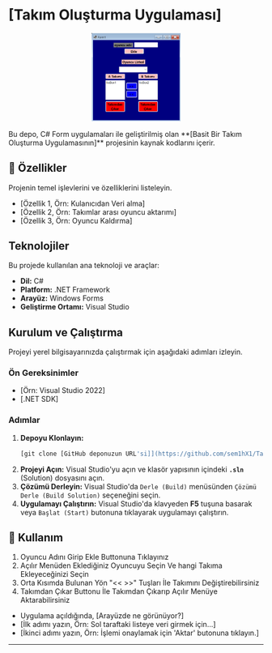 # [Takım Oluşturma Uygulaması]
<p align="center">
<img src="form.png" width="35%" />
</p>
Bu depo, C# Form uygulamaları ile geliştirilmiş olan **[Basit Bir Takım Oluşturma Uygulamasının]** projesinin kaynak kodlarını içerir.

## 🌟 Özellikler

Projenin temel işlevlerini ve özelliklerini listeleyin.

* [Özellik 1, Örn: Kulanıcıdan Veri alma]
* [Özellik 2, Örn: Takımlar arası oyuncu aktarımı]
* [Özellik 3, Örn: Oyuncu Kaldırma]


## Teknolojiler

Bu projede kullanılan ana teknoloji ve araçlar:

* **Dil:** C#
* **Platform:** .NET Framework 
* **Arayüz:** Windows Forms 
* **Geliştirme Ortamı:** Visual Studio 

## Kurulum ve Çalıştırma

Projeyi yerel bilgisayarınızda çalıştırmak için aşağıdaki adımları izleyin.

### Ön Gereksinimler

* [Örn: Visual Studio 2022]
* [.NET SDK]

### Adımlar

1.  **Depoyu Klonlayın:**
    ```bash
    [git clone [GitHub deponuzun URL'si]](https://github.com/sem1hX1/Takim-Olusturma-Uygulamasi)
    ```
2.  **Projeyi Açın:**
    Visual Studio'yu açın ve klasör yapısının içindeki **`.sln`** (Solution) dosyasını açın.
3.  **Çözümü Derleyin:**
    Visual Studio'da `Derle (Build)` menüsünden `Çözümü Derle (Build Solution)` seçeneğini seçin.
4.  **Uygulamayı Çalıştırın:**
    Visual Studio'da klavyeden **F5** tuşuna basarak veya `Başlat (Start)` butonuna tıklayarak uygulamayı çalıştırın.

## 📝 Kullanım

1. Oyuncu Adını Girip Ekle Buttonuna Tıklayınız
2. Açılır Menüden Eklediğiniz Oyuncuyu Seçin Ve hangi Takıma Ekleyeceğinizi Seçin
3. Orta Kısımda Bulunan Yön "<< >>" Tuşları İle Takımını Değiştirebilirsiniz
4. Takımdan Çıkar Buttonu İle Takımdan Çıkarıp Açılır Menüye Aktarabilirsiniz

* Uygulama açıldığında, [Arayüzde ne görünüyor?]
* [İlk adımı yazın, Örn: Sol taraftaki listeye veri girmek için...]
* [İkinci adımı yazın, Örn: İşlemi onaylamak için 'Aktar' butonuna tıklayın.]


---
